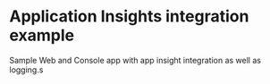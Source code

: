 # Application Insights integration example

Sample Web and Console app with app insight integration as well as logging.s